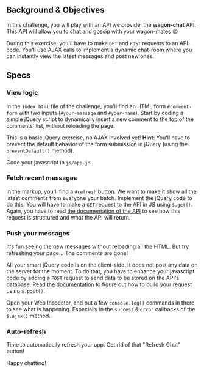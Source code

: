 ## Background & Objectives

In this challenge, you will play with an API we provide: the **wagon-chat** API.
This API will allow you to chat and gossip with your wagon-mates 😉

During this exercise, you'll have to make `GET` and `POST` requests to an API code. You'll use AJAX calls to implement a dynamic chat-room where you can instantly view the latest messages and post new ones.

## Specs

### View logic

In the `index.html` file of the challenge, you'll find an HTML form `#comment-form` with two inputs (`#your-message` and `#your-name`). Start by coding a simple jQuery script to dynamically insert a new comment to the top of the comments' list, without reloading the page.

This is a basic jQuery exercise, no AJAX involved yet! **Hint**: You'll have to prevent the default behavior of the form submission in jQuery (using the `preventDefault()` method).

Code your javascript in `js/app.js`.

### Fetch recent messages

In the markup, you'll find a `#refresh` button. We want to make it show all the latest comments from everyone your batch. Implement the jQuery code to do this. You will have to make a `GET` request to the API in JS using `$.get()`. Again, you have to read [the documentation of the API](https://github.com/lewagon/wagon-chat-api/blob/master/README.md) to see how this request is structured and what the API will return.

### Push your messages

It's fun seeing the new messages without reloading all the HTML. But try refreshing your page... The comments are gone!

All your smart jQuery code is on the client-side. It does not post any data on the server for the moment. To do that, you have to enhance your javascript code by adding a `POST` request to send data to be stored on the API's database. Read [the documentation](https://github.com/lewagon/wagon-chat-api/blob/master/README.md) to figure out how to build your request using `$.post()`.

Open your Web Inspector, and put a few `console.log()` commands in there to see what is happening. Especially in the `success` & `error` callbacks of the `$.ajax()` method.

### Auto-refresh

Time to automatically refresh your app. Get rid of that "Refresh Chat" button!

Happy chatting!
